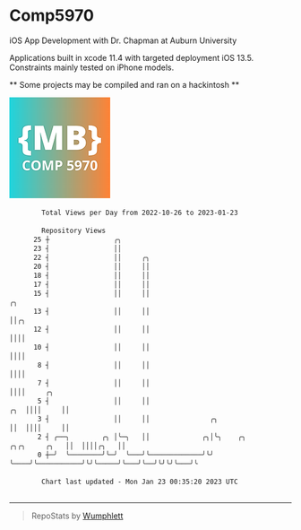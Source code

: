 # Comp5970
iOS App Development with Dr. Chapman at Auburn University

Applications built in xcode 11.4 with targeted deployment iOS 13.5.
Constraints mainly tested on iPhone models.

** Some projects may be compiled and ran on a hackintosh **

![App Icon](https://github.com/MatthewBentz/Comp5970/blob/master/Assignment1a-mlb0119/Assignment1a-mlb0119/Assets.xcassets/AppIcon.appiconset/180.png)

```
        Total Views per Day from 2022-10-26 to 2023-01-23

        Repository Views
      25 ┼                ╭╮
      23 ┤                ││
      22 ┤                ││     ╭╮
      20 ┤                ││     ││
      18 ┤                ││     ││
      17 ┤                ││     ││
      15 ┤                ││     ││                                                     ╭╮
      13 ┤                ││     ││                                                     ││╭╮
      12 ┤                ││     ││                                                     ││││
      10 ┤                ││     ││                                                     ││││
       8 ┤                ││     ││                                                     ││││
       7 ┤                ││     ││                                                     ││││     ╭╮
       5 ┤                ││     ││                                                 ╭╮  ││││     ││
       3 ┤                ││     ││               ╭╮                                ││  ││││     ││
       2 ┤ ╭──╮        ╭╮ │╰─╮   ││             ╭╮│╰╮    ╭╮           ╭╮╭╮     ╭╮   ││  ││││╭╮   ││
       0 ┼─╯  ╰────────╯╰─╯  ╰───╯╰─────────────╯╰╯ ╰────╯╰───────────╯╰╯╰─────╯╰───╯╰──╯╰╯╰╯╰───╯╰

        Chart last updated - Mon Jan 23 00:35:20 2023 UTC
        
```

---

> RepoStats by [Wumphlett](https://github.com/Wumphlett)
